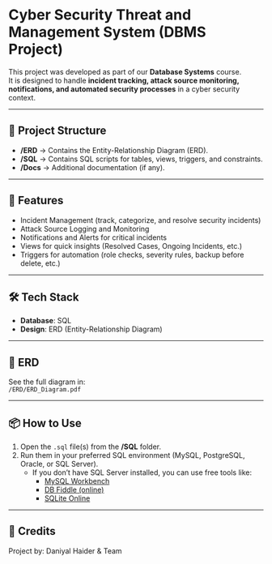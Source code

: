 # Cyber Security Threat and Management System (DBMS Project)

This project was developed as part of our **Database Systems** course.  
It is designed to handle **incident tracking, attack source monitoring, notifications, and automated security processes** in a cyber security context.

---

## 📂 Project Structure
- **/ERD** → Contains the Entity-Relationship Diagram (ERD).  
- **/SQL** → Contains SQL scripts for tables, views, triggers, and constraints.  
- **/Docs** → Additional documentation (if any).  

---

## 🚀 Features
- Incident Management (track, categorize, and resolve security incidents)  
- Attack Source Logging and Monitoring  
- Notifications and Alerts for critical incidents  
- Views for quick insights (Resolved Cases, Ongoing Incidents, etc.)  
- Triggers for automation (role checks, severity rules, backup before delete, etc.)  

---

## 🛠 Tech Stack
- **Database**: SQL  
- **Design**: ERD (Entity-Relationship Diagram)  

---

## 📑 ERD
See the full diagram in:  
`/ERD/ERD_Diagram.pdf`

---

## 📦 How to Use
1. Open the `.sql` file(s) from the **/SQL** folder.  
2. Run them in your preferred SQL environment (MySQL, PostgreSQL, Oracle, or SQL Server).  
   - If you don’t have SQL Server installed, you can use free tools like:  
     - [MySQL Workbench](https://dev.mysql.com/downloads/workbench/)  
     - [DB Fiddle (online)](https://www.db-fiddle.com/)  
     - [SQLite Online](https://sqliteonline.com/)  

---

## 🙌 Credits
Project by: Daniyal Haider & Team  
